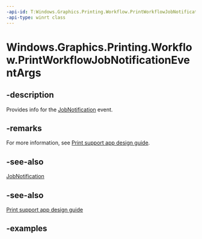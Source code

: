 ```yaml
---
-api-id: T:Windows.Graphics.Printing.Workflow.PrintWorkflowJobNotificationEventArgs
-api-type: winrt class
---
```


# Windows.Graphics.Printing.Workflow.PrintWorkflowJobNotificationEventArgs

<!--
public sealed class PrintWorkflowJobNotificationEventArgs
-->


## -description

Provides info for the [JobNotification](printworkflowjobuisession_jobnotification.md) event.

## -remarks

For more information, see [Print support app design guide](/windows-hardware/drivers/devapps/print-support-app-design-guide).

## -see-also

[JobNotification](printworkflowjobuisession_jobnotification.md)

## -see-also

[Print support app design guide](/windows-hardware/drivers/devapps/print-support-app-design-guide)

## -examples


